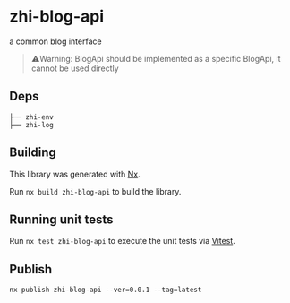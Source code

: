 # zhi-blog-api

a common blog interface

> ⚠️Warning: BlogApi should be implemented as a specific BlogApi, it cannot be used directly

## Deps

```
├── zhi-env
├── zhi-log
````

## Building

This library was generated with [Nx](https://nx.dev).

Run `nx build zhi-blog-api` to build the library.

## Running unit tests

Run `nx test zhi-blog-api` to execute the unit tests via [Vitest](https://vitest.dev).

## Publish

```
nx publish zhi-blog-api --ver=0.0.1 --tag=latest
```

